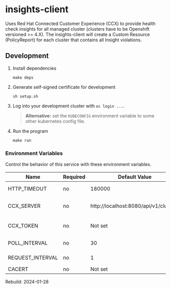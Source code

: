 # insights-client

Uses Red Hat Connected Customer Experience (CCX) to provide health check insights for all managed cluster (clusters have to be Openshift versioned >= 4.X). The insights-client will create a Custom Resource (PolicyReport) for each cluster that contains all Insight violations.

## Development

1. Install dependencies
    ```
    make deps
    ```
2. Generate self-signed certificate for development
    ```
    sh setup.sh
    ```
3. Log into your development cluster with `oc login ...`.
    > **Alternative:** set the `KUBECONFIG` environment variable to some other kubernetes config file.
4. Run the program
    ```
    make run
    ```

### Environment Variables
Control the behavior of this service with these environment variables.

Name             | Required | Default Value                           | Description
---------------- | -------- | --------------------------------------- | -----------
HTTP_TIMEOUT     | no       | 180000                                  | 3 minute timeout to process a single requests
CCX_SERVER       | no       | http://localhost:8080/api/v1/clusters   | CCX server url (prod will use: `https://cloud.redhat.com/api/insights-results-aggregator/v1`)
CCX_TOKEN        | no       | Not set                                 | If not set client will get cloud.openshift.com token from secret `openshift-config`
POLL_INTERVAL    | no       | 30                                      | 30 minute default polling interval cloud.redhat.com
REQUEST_INTERVAL | no       | 1                                       | 1 second Interval between 2 consecutive Insights requests
CACERT           | no       | Not set                                 | Used for dev & test ONLY

Rebuild: 2024-01-28
